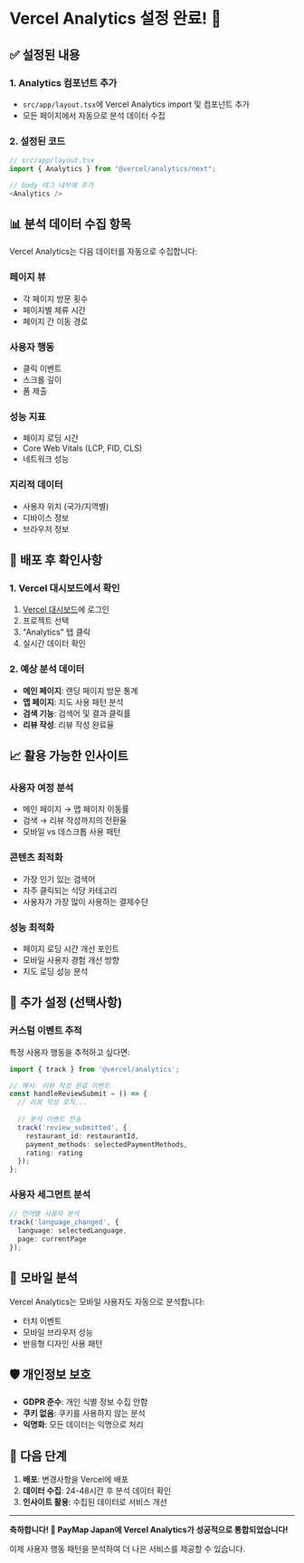 # Vercel Analytics 설정 완료! 🎉

## ✅ 설정된 내용

### 1. **Analytics 컴포넌트 추가**
- `src/app/layout.tsx`에 Vercel Analytics import 및 컴포넌트 추가
- 모든 페이지에서 자동으로 분석 데이터 수집

### 2. **설정된 코드**
```typescript
// src/app/layout.tsx
import { Analytics } from "@vercel/analytics/next";

// body 태그 내부에 추가
<Analytics />
```

## 📊 분석 데이터 수집 항목

Vercel Analytics는 다음 데이터를 자동으로 수집합니다:

### **페이지 뷰**
- 각 페이지 방문 횟수
- 페이지별 체류 시간
- 페이지 간 이동 경로

### **사용자 행동**
- 클릭 이벤트
- 스크롤 깊이
- 폼 제출

### **성능 지표**
- 페이지 로딩 시간
- Core Web Vitals (LCP, FID, CLS)
- 네트워크 성능

### **지리적 데이터**
- 사용자 위치 (국가/지역별)
- 디바이스 정보
- 브라우저 정보

## 🚀 배포 후 확인사항

### 1. **Vercel 대시보드에서 확인**
1. [Vercel 대시보드](https://vercel.com/dashboard)에 로그인
2. 프로젝트 선택
3. "Analytics" 탭 클릭
4. 실시간 데이터 확인

### 2. **예상 분석 데이터**
- **메인 페이지**: 랜딩 페이지 방문 통계
- **맵 페이지**: 지도 사용 패턴 분석
- **검색 기능**: 검색어 및 결과 클릭률
- **리뷰 작성**: 리뷰 작성 완료율

## 📈 활용 가능한 인사이트

### **사용자 여정 분석**
- 메인 페이지 → 맵 페이지 이동률
- 검색 → 리뷰 작성까지의 전환율
- 모바일 vs 데스크톱 사용 패턴

### **콘텐츠 최적화**
- 가장 인기 있는 검색어
- 자주 클릭되는 식당 카테고리
- 사용자가 가장 많이 사용하는 결제수단

### **성능 최적화**
- 페이지 로딩 시간 개선 포인트
- 모바일 사용자 경험 개선 방향
- 지도 로딩 성능 분석

## 🔧 추가 설정 (선택사항)

### **커스텀 이벤트 추적**
특정 사용자 행동을 추적하고 싶다면:

```typescript
import { track } from '@vercel/analytics';

// 예시: 리뷰 작성 완료 이벤트
const handleReviewSubmit = () => {
  // 리뷰 작성 로직...
  
  // 분석 이벤트 전송
  track('review_submitted', {
    restaurant_id: restaurantId,
    payment_methods: selectedPaymentMethods,
    rating: rating
  });
};
```

### **사용자 세그먼트 분석**
```typescript
// 언어별 사용자 분석
track('language_changed', {
  language: selectedLanguage,
  page: currentPage
});
```

## 📱 모바일 분석

Vercel Analytics는 모바일 사용자도 자동으로 분석합니다:
- 터치 이벤트
- 모바일 브라우저 성능
- 반응형 디자인 사용 패턴

## 🛡️ 개인정보 보호

- **GDPR 준수**: 개인 식별 정보 수집 안함
- **쿠키 없음**: 쿠키를 사용하지 않는 분석
- **익명화**: 모든 데이터는 익명으로 처리

## 🎯 다음 단계

1. **배포**: 변경사항을 Vercel에 배포
2. **데이터 수집**: 24-48시간 후 분석 데이터 확인
3. **인사이트 활용**: 수집된 데이터로 서비스 개선

---

**축하합니다! 🎉 PayMap Japan에 Vercel Analytics가 성공적으로 통합되었습니다!**

이제 사용자 행동 패턴을 분석하여 더 나은 서비스를 제공할 수 있습니다.
